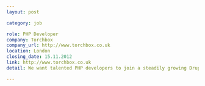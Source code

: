 ```yaml
---
layout: post

category: job

role: PHP Developer
company: Torchbox
company_url: http://www.torchbox.co.uk
location: London
closing_date: 15.11.2012
link: http://www.torchbox.co.uk
detail: We want talented PHP developers to join a steadily growing Drupal team. You want to work for NGOs, enjoy our amazing office environment, and write PHP to be proud of

---
```

